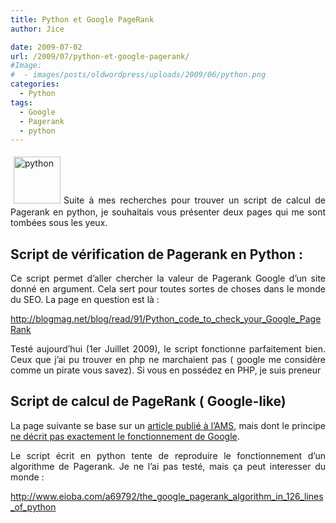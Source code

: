 ```yaml
---
title: Python et Google PageRank
author: Jice

date: 2009-07-02
url: /2009/07/python-et-google-pagerank/
#Image:
#  - images/posts/oldwordpress/uploads/2009/06/python.png
categories:
  - Python
tags:
  - Google
  - Pagerank
  - python
---
```

<p style="text-align: justify;">
  <img class="alignleft size-full wp-image-422" style="margin: 5px;" title="python" src="/images/posts/oldwordpress/uploads/2009/06/python.png" alt="python" width="75" height="75" >Suite à mes recherches pour trouver un script de calcul de Pagerank en python, je souhaitais vous présenter deux pages qui me sont tombées sous les yeux.
</p>

<p style="text-align: justify;">
  <!--more-->
</p>

<h2 style="text-align: justify;">
  Script de vérification de Pagerank en Python :
</h2>

<p style="text-align: justify;">
  Ce script permet d&#8217;aller chercher la valeur de Pagerank Google d&#8217;un site donné en argument. Cela sert pour toutes sortes de choses dans le monde du SEO. La page en question est là :
</p>

<p style="text-align: justify;">
  <a title="Script calcul pagerank python" href="http://blogmag.net/blog/read/91/Python_code_to_check_your_Google_PageRank" target="_blank">http://blogmag.net/blog/read/91/Python_code_to_check_your_Google_PageRank</a>
</p>

<p style="text-align: justify;">
  Testé aujourd&#8217;hui (1er Juillet 2009), le script fonctionne parfaitement bien. Ceux que j&#8217;ai pu trouver en php ne marchaient pas ( google me considère comme un pirate vous savez). Si vous en possédez en PHP, je suis preneur
</p>

<h2 style="text-align: justify;">
  Script de calcul de PageRank ( Google-like)
</h2>

<p style="text-align: justify;">
  La page suivante se base sur un <a title="Pagerank algorithme" href="http://www.ams.org/featurecolumn/archive/pagerank.html" target="_blank">article publié à l&#8217;AMS</a>, mais dont le principe <a href="http://www.mattcutts.com/blog/pagerank-sculpting/" target="_blank">ne décrit pas exactement le fonctionnement de Google</a>.
</p>

<p style="text-align: justify;">
  Le script écrit en python tente de reproduire le fonctionnement d&#8217;un algorithme de Pagerank. Je ne l&#8217;ai pas testé, mais ça peut interesser du monde :
</p>

<p style="text-align: justify;">
  <a title="Pagerank algorithme en Python" href="http://www.eioba.com/a69792/the_google_pagerank_algorithm_in_126_lines_of_python" target="_blank">http://www.eioba.com/a69792/the_google_pagerank_algorithm_in_126_lines_of_python</a>
</p>

<div id="_mcePaste" style="overflow: hidden; position: absolute; left: -10000px; top: 0px; width: 1px; height: 1px;">
  <pre><span class="c">#!/usr/bin/env python</span>
<span class="c"># -*- coding: utf-8 -*-</span>
<span class="c"># (C) 2008 Fred Cirera</span>
<span class="c"># ported in Python from the Ruby code by Vsevolod S. Balashov</span>
<span class="c"># http://snippets.dzone.com/posts/show/3284</span>

<span class="k">import</span> <span class="nn">urllib2</span>
<span class="k">import</span> <span class="nn">re</span>
<span class="k">import</span> <span class="nn">time</span>
<span class="k">import</span> <span class="nn">sys</span>

<span class="k">from</span> <span class="nn">urllib</span> <span class="k">import</span> <span class="n">urlencode</span>
<span class="k">from</span> <span class="nn">pprint</span> <span class="k">import</span> <span class="n">pprint</span>

<span class="n">HOST</span> <span class="o">=</span> <span class="s">"toolbarqueries.google.com"</span>

<span class="k">def</span> <span class="nf">mix</span><span class="p">(</span><span class="n">a</span><span class="p">,</span> <span class="n">b</span><span class="p">,</span> <span class="n">c</span><span class="p">):</span>
    <span class="n">M</span> <span class="o">=</span> <span class="k">lambda</span> <span class="n">v</span><span class="p">:</span> <span class="n">v</span> <span class="o">%</span> <span class="mf"></span><span class="n">x100000000</span> <span class="c"># int32 modulo</span>
    <span class="n">a</span><span class="p">,</span> <span class="n">b</span><span class="p">,</span> <span class="n">c</span> <span class="o">=</span> <span class="p">(</span><span class="n">M</span><span class="p">(</span><span class="n">a</span><span class="p">),</span> <span class="n">M</span><span class="p">(</span><span class="n">b</span><span class="p">),</span> <span class="n">M</span><span class="p">(</span><span class="n">c</span><span class="p">))</span>

    <span class="n">a</span> <span class="o">=</span> <span class="n">M</span><span class="p">(</span><span class="n">a</span><span class="o">-</span><span class="n">b</span><span class="o">-</span><span class="n">c</span><span class="p">)</span> <span class="o">^</span> <span class="p">(</span><span class="n">c</span> <span class="o">&gt;&gt;</span> <span class="mf">13</span><span class="p">)</span>
    <span class="n">b</span> <span class="o">=</span> <span class="n">M</span><span class="p">(</span><span class="n">b</span><span class="o">-</span><span class="n">c</span><span class="o">-</span><span class="n">a</span><span class="p">)</span> <span class="o">^</span> <span class="p">(</span><span class="n">a</span> <span class="o">&lt;&lt;</span>  <span class="mf">8</span><span class="p">)</span>
    <span class="n">c</span> <span class="o">=</span> <span class="n">M</span><span class="p">(</span><span class="n">c</span><span class="o">-</span><span class="n">a</span><span class="o">-</span><span class="n">b</span><span class="p">)</span> <span class="o">^</span> <span class="p">(</span><span class="n">b</span> <span class="o">&gt;&gt;</span> <span class="mf">13</span><span class="p">)</span>

    <span class="n">a</span> <span class="o">=</span> <span class="n">M</span><span class="p">(</span><span class="n">a</span><span class="o">-</span><span class="n">b</span><span class="o">-</span><span class="n">c</span><span class="p">)</span> <span class="o">^</span> <span class="p">(</span><span class="n">c</span> <span class="o">&gt;&gt;</span> <span class="mf">12</span><span class="p">)</span>
    <span class="n">b</span> <span class="o">=</span> <span class="n">M</span><span class="p">(</span><span class="n">b</span><span class="o">-</span><span class="n">c</span><span class="o">-</span><span class="n">a</span><span class="p">)</span> <span class="o">^</span> <span class="p">(</span><span class="n">a</span> <span class="o">&lt;&lt;</span> <span class="mf">16</span><span class="p">)</span>
    <span class="n">c</span> <span class="o">=</span> <span class="n">M</span><span class="p">(</span><span class="n">c</span><span class="o">-</span><span class="n">a</span><span class="o">-</span><span class="n">b</span><span class="p">)</span> <span class="o">^</span> <span class="p">(</span><span class="n">b</span> <span class="o">&gt;&gt;</span> <span class="mf">5</span><span class="p">)</span>

    <span class="n">a</span> <span class="o">=</span> <span class="n">M</span><span class="p">(</span><span class="n">a</span><span class="o">-</span><span class="n">b</span><span class="o">-</span><span class="n">c</span><span class="p">)</span> <span class="o">^</span> <span class="p">(</span><span class="n">c</span> <span class="o">&gt;&gt;</span>  <span class="mf">3</span><span class="p">)</span>
    <span class="n">b</span> <span class="o">=</span> <span class="n">M</span><span class="p">(</span><span class="n">b</span><span class="o">-</span><span class="n">c</span><span class="o">-</span><span class="n">a</span><span class="p">)</span> <span class="o">^</span> <span class="p">(</span><span class="n">a</span> <span class="o">&lt;&lt;</span> <span class="mf">10</span><span class="p">)</span>
    <span class="n">c</span> <span class="o">=</span> <span class="n">M</span><span class="p">(</span><span class="n">c</span><span class="o">-</span><span class="n">a</span><span class="o">-</span><span class="n">b</span><span class="p">)</span> <span class="o">^</span> <span class="p">(</span><span class="n">b</span> <span class="o">&gt;&gt;</span> <span class="mf">15</span><span class="p">)</span>

    <span class="k">return</span> <span class="n">a</span><span class="p">,</span> <span class="n">b</span><span class="p">,</span> <span class="n">c</span>

<span class="k">def</span> <span class="nf">checksum</span><span class="p">(</span><span class="n">iurl</span><span class="p">):</span>
    <span class="n">C2I</span> <span class="o">=</span> <span class="k">lambda</span> <span class="n">s</span><span class="p">:</span> <span class="nb">sum</span><span class="p">(</span><span class="n">c</span> <span class="o">&lt;&lt;</span> <span class="mf">8</span><span class="o">*</span><span class="n">i</span> <span class="k">for</span> <span class="n">i</span><span class="p">,</span> <span class="n">c</span> <span class="ow">in</span> <span class="nb">enumerate</span><span class="p">(</span><span class="n">s</span><span class="p">[:</span><span class="mf">4</span><span class="p">]))</span>
    <span class="n">a</span><span class="p">,</span> <span class="n">b</span><span class="p">,</span> <span class="n">c</span> <span class="o">=</span> <span class="mf"></span><span class="n">x9e3779b9</span><span class="p">,</span> <span class="mf"></span><span class="n">x9e3779b9</span><span class="p">,</span> <span class="mf"></span><span class="n">xe6359a60</span>
    <span class="n">lg</span>  <span class="o">=</span> <span class="nb">len</span><span class="p">(</span><span class="n">iurl</span><span class="p">)</span>
    <span class="n">k</span> <span class="o">=</span> <span class="mf"></span>
    <span class="k">while</span> <span class="n">k</span> <span class="o">&lt;=</span> <span class="n">lg</span><span class="o">-</span><span class="mf">12</span><span class="p">:</span>
        <span class="n">a</span> <span class="o">=</span> <span class="n">a</span> <span class="o">+</span> <span class="n">C2I</span><span class="p">(</span><span class="n">iurl</span><span class="p">[</span><span class="n">k</span><span class="p">:</span><span class="n">k</span><span class="o">+</span><span class="mf">4</span><span class="p">])</span>
        <span class="n">b</span> <span class="o">=</span> <span class="n">b</span> <span class="o">+</span> <span class="n">C2I</span><span class="p">(</span><span class="n">iurl</span><span class="p">[</span><span class="n">k</span><span class="o">+</span><span class="mf">4</span><span class="p">:</span><span class="n">k</span><span class="o">+</span><span class="mf">8</span><span class="p">])</span>
        <span class="n">c</span> <span class="o">=</span> <span class="n">c</span> <span class="o">+</span> <span class="n">C2I</span><span class="p">(</span><span class="n">iurl</span><span class="p">[</span><span class="n">k</span><span class="o">+</span><span class="mf">8</span><span class="p">:</span><span class="n">k</span><span class="o">+</span><span class="mf">12</span><span class="p">])</span>
        <span class="n">a</span><span class="p">,</span> <span class="n">b</span><span class="p">,</span> <span class="n">c</span> <span class="o">=</span> <span class="n">mix</span><span class="p">(</span><span class="n">a</span><span class="p">,</span> <span class="n">b</span><span class="p">,</span> <span class="n">c</span><span class="p">)</span>
        <span class="n">k</span> <span class="o">+=</span> <span class="mf">12</span>

    <span class="n">a</span> <span class="o">=</span> <span class="n">a</span> <span class="o">+</span> <span class="n">C2I</span><span class="p">(</span><span class="n">iurl</span><span class="p">[</span><span class="n">k</span><span class="p">:</span><span class="n">k</span><span class="o">+</span><span class="mf">4</span><span class="p">])</span>
    <span class="n">b</span> <span class="o">=</span> <span class="n">b</span> <span class="o">+</span> <span class="n">C2I</span><span class="p">(</span><span class="n">iurl</span><span class="p">[</span><span class="n">k</span><span class="o">+</span><span class="mf">4</span><span class="p">:</span><span class="n">k</span><span class="o">+</span><span class="mf">8</span><span class="p">])</span>
    <span class="n">c</span> <span class="o">=</span> <span class="n">c</span> <span class="o">+</span> <span class="p">(</span><span class="n">C2I</span><span class="p">(</span><span class="n">iurl</span><span class="p">[</span><span class="n">k</span><span class="o">+</span><span class="mf">8</span><span class="p">:])</span><span class="o">&lt;&lt;</span><span class="mf">8</span><span class="p">)</span> <span class="o">+</span> <span class="n">lg</span>
    <span class="n">a</span><span class="p">,</span> <span class="n">b</span><span class="p">,</span> <span class="n">c</span> <span class="o">=</span> <span class="n">mix</span><span class="p">(</span><span class="n">a</span><span class="p">,</span> <span class="n">b</span><span class="p">,</span> <span class="n">c</span><span class="p">)</span>
    <span class="k">return</span> <span class="n">c</span>

<span class="k">def</span> <span class="nf">GoogleHash</span><span class="p">(</span><span class="n">value</span><span class="p">):</span>
    <span class="n">I2C</span> <span class="o">=</span> <span class="k">lambda</span> <span class="n">i</span><span class="p">:</span> <span class="p">[</span><span class="n">i</span> <span class="o">&</span> <span class="mf"></span><span class="n">xff</span><span class="p">,</span> <span class="n">i</span> <span class="o">&gt;&gt;</span> <span class="mf">8</span> <span class="o">&</span> <span class="mf"></span><span class="n">xff</span><span class="p">,</span>  <span class="n">i</span> <span class="o">&gt;&gt;</span> <span class="mf">16</span> <span class="o">&</span> <span class="mf"></span><span class="n">xff</span><span class="p">,</span> <span class="n">i</span> <span class="o">&gt;&gt;</span> <span class="mf">24</span> <span class="o">&</span> <span class="mf"></span><span class="n">xff</span><span class="p">]</span>
    <span class="n">ch</span> <span class="o">=</span> <span class="n">checksum</span><span class="p">([</span><span class="nb">ord</span><span class="p">(</span><span class="n">c</span><span class="p">)</span> <span class="k">for</span> <span class="n">c</span> <span class="ow">in</span> <span class="n">value</span><span class="p">])</span>
    <span class="n">ch</span> <span class="o">=</span> <span class="p">((</span><span class="n">ch</span> <span class="o">%</span> <span class="mf"></span><span class="n">x0d</span><span class="p">)</span> <span class="o">&</span> <span class="mf">7</span><span class="p">)</span> <span class="o">|</span> <span class="p">((</span><span class="n">ch</span><span class="o">/</span><span class="mf">7</span><span class="p">)</span> <span class="o">&lt;&lt;</span> <span class="mf">2</span><span class="p">)</span>
    <span class="k">return</span> <span class="s">"6</span><span class="si">%s</span><span class="s">"</span> <span class="o">%</span> <span class="n">checksum</span><span class="p">(</span><span class="nb">sum</span><span class="p">((</span><span class="n">I2C</span><span class="p">(</span><span class="n">ch</span><span class="o">-</span><span class="mf">9</span><span class="o">*</span><span class="n">i</span><span class="p">)</span> <span class="k">for</span> <span class="n">i</span> <span class="ow">in</span> <span class="nb">range</span><span class="p">(</span><span class="mf">20</span><span class="p">)),</span> <span class="p">[]))</span>

<span class="k">def</span> <span class="nf">make_url</span><span class="p">(</span><span class="n">host</span><span class="p">,</span> <span class="n">site_url</span><span class="p">):</span>
    <span class="n">url</span> <span class="o">=</span> <span class="s">"info:"</span> <span class="o">+</span> <span class="n">site_url</span>
    <span class="n">params</span> <span class="o">=</span> <span class="nb">dict</span><span class="p">(</span><span class="n">client</span><span class="o">=</span><span class="s">"navclient-auto"</span><span class="p">,</span> <span class="n">ch</span><span class="o">=</span><span class="s">"</span><span class="si">%s</span><span class="s">"</span> <span class="o">%</span> <span class="n">GoogleHash</span><span class="p">(</span><span class="n">url</span><span class="p">),</span>
                  <span class="n">ie</span><span class="o">=</span><span class="s">"UTF-8"</span><span class="p">,</span> <span class="n">oe</span><span class="o">=</span><span class="s">"UTF-8"</span><span class="p">,</span> <span class="n">features</span><span class="o">=</span><span class="s">"Rank"</span><span class="p">,</span> <span class="n">q</span><span class="o">=</span><span class="n">url</span><span class="p">)</span>
    <span class="k">return</span> <span class="s">"http://</span><span class="si">%s</span><span class="s">/search?</span><span class="si">%s</span><span class="s">"</span> <span class="o">%</span> <span class="p">(</span><span class="n">host</span><span class="p">,</span> <span class="n">urlencode</span><span class="p">(</span><span class="n">params</span><span class="p">))</span>

<span class="c"># Where the fun begins</span>

<span class="k">if</span> <span class="n">__name__</span> <span class="o">==</span> <span class="s">"__main__"</span><span class="p">:</span>
    <span class="k">if</span> <span class="nb">len</span><span class="p">(</span><span class="n">sys</span><span class="o">.</span><span class="n">argv</span><span class="p">)</span> <span class="o">!=</span> <span class="mf">2</span><span class="p">:</span>
        <span class="n">url</span> <span class="o">=</span> <span class="s">'http://www.google.com/'</span>
    <span class="k">else</span><span class="p">:</span>
        <span class="n">url</span> <span class="o">=</span> <span class="n">sys</span><span class="o">.</span><span class="n">argv</span><span class="p">[</span><span class="mf">1</span><span class="p">]</span>

    <span class="k">if</span> <span class="ow">not</span> <span class="n">url</span><span class="o">.</span><span class="n">startswith</span><span class="p">(</span><span class="s">'http://'</span><span class="p">):</span>
        <span class="n">url</span> <span class="o">=</span> <span class="s">'http://</span><span class="si">%s</span><span class="s">'</span> <span class="o">%</span> <span class="n">url</span>

    <span class="c"># print make_url(HOST, url)</span>
    <span class="n">req</span> <span class="o">=</span> <span class="n">urllib2</span><span class="o">.</span><span class="n">Request</span><span class="p">(</span><span class="n">make_url</span><span class="p">(</span><span class="n">HOST</span><span class="p">,</span> <span class="n">url</span><span class="p">))</span>
    <span class="k">try</span><span class="p">:</span>
        <span class="n">f</span> <span class="o">=</span> <span class="n">urllib2</span><span class="o">.</span><span class="n">urlopen</span><span class="p">(</span><span class="n">req</span><span class="p">)</span>
        <span class="n">response</span> <span class="o">=</span> <span class="n">f</span><span class="o">.</span><span class="n">readline</span><span class="p">()</span>
    <span class="k">except</span> <span class="ne">Exception</span><span class="p">,</span> <span class="n">err</span><span class="p">:</span>
        <span class="k">print</span> <span class="n">err</span>
        <span class="c"># print err.read()</span>
        <span class="n">sys</span><span class="o">.</span><span class="n">exit</span><span class="p">(</span><span class="mf">1</span><span class="p">)</span>

    <span class="k">try</span><span class="p">:</span>
        <span class="n">rank</span> <span class="o">=</span> <span class="n">re</span><span class="o">.</span><span class="n">match</span><span class="p">(</span><span class="s">r'^Rank_\d+:\d+:(\d+)'</span><span class="p">,</span> <span class="n">response</span><span class="o">.</span><span class="n">strip</span><span class="p">())</span><span class="o">.</span><span class="n">group</span><span class="p">(</span><span class="mf">1</span><span class="p">)</span>
    <span class="k">except</span> <span class="ne">AttributeError</span><span class="p">:</span>
        <span class="k">print</span> <span class="s">"This page is not ranked"</span>
        <span class="n">rank</span> <span class="o">=</span> <span class="o">-</span><span class="mf">1</span>

    <span class="k">print</span> <span class="s">"PagerRank: </span><span class="si">%d</span><span class="se">\t</span><span class="s">URL: </span><span class="si">%s</span><span class="s">"</span> <span class="o">%</span> <span class="p">(</span><span class="nb">int</span><span class="p">(</span><span class="n">rank</span><span class="p">),</span> <span class="n">url</span><span class="p">)</span></pre>
</div>